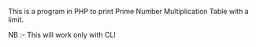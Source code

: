 This is a program in PHP to print Prime Number Multiplication Table with a limit. 

NB :- This will work only with CLI

